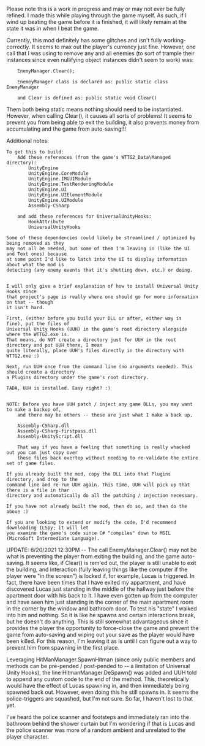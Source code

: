 ﻿Please note this is a work in progress and may or may not ever be fully refined. I made
this while playing through the game myself. As such, if I wind up beating the game before
it is finished, it will likely remain at the state it was in when I beat the game.

Currently, this mod definitely has some glitches and isn't fully working-correctly. 
It seems to max out the player's currency just fine. However, one call that I was using
to remove any and all enemies (to sort of trample their instances since even nullifying
object instances didn't seem to work) was:

		EnemyManager.Clear();

		EnemeyManager class is declared as: public static class EnemyManager

		and Clear is defined as: public static void Clear()

Them both being static means nothing should need to be instantiated. However, when
calling Clear(), it causes all sorts of problems! It seems to prevent you from being able to
exit the building, it also prevents money from accumulating and the game from auto-saving!!!


Additional notes:

	To get this to build:
		Add these references (from the game's WTTG2_Data\Managed directory):
			UnityEngine
			UnityEngine.CoreModule
			UnityEngine.IMGUIModule
			UnityEngine.TestRenderingModule
			UnityEngine.UI
			UnityEngine.UIElementModule
			UnityEngine.UIModule
			Assembly-CSharp

		and add these references for UniversalUnityHooks:
			HookAttribute
			UniversalUnityHooks

	Some of these dependencies could likely be streamlined / optimized by being removed as they
	may not all be needed, but some of them I'm leaving in (like the UI and Text ones) because
	at some point I'd like to latch into the UI to display information about what the mod is
	detecting (any enemy events that it's shutting down, etc.) or doing.


	I will only give a brief explanation of how to install Universal Unity Hooks since
	that project's page is really where one should go for more information on that -- though
	it isn't hard.

	First, (either before you build your DLL or after, either way is fine), put the files of
	Universal Unity Hooks (UUH) in the game's root directory alongside where the WTTG2.exe is.
	That means, do NOT create a directory just for UUH in the root directory and put UUH there, I mean
	quite literally, place UUH's files directly in the directory with WTTG2.exe :)

	Next, run UUH once from the command line (no arguments needed). This should create a directory
	a Plugins directory under the game's root directory.

	TADA, UUH is installed. Easy right? :)


	NOTE: Before you have UUH patch / inject any game DLLs, you may want to make a backup of,
		and there may be others -- these are just what I make a back up,

		Assembly-CSharp.dll
		Assembly-CSharp-firstpass.dll
		Assembly-UnityScript.dll

		That way if you have a feeling that something is really whacked out you can just copy over
		those files back overtop without needing to re-validate the entire set of game files.

	If you already built the mod, copy the DLL into that Plugins directory, and drop to the
	command line and re-run UUH again. This time, UUH will pick up that there is a file in thar
	directory and automatically do all the patching / injection necessary.

	If you have not already built the mod, then do so, and then do the above :)

	If you are looking to extend or modify the code, I'd recommend downloading ILSpy; it will let
	you examine the game's code since C# "compiles" down to MSIL (MicroSoft Intermediate Language).

UPDATE:
6/20/2021 12:30PM -- The call EnemyManager.Clear() may not be what is preventing the player
						 from exiting the building, and the game auto-saving. It seems like, if
						 Clear() is rem'ed out, the player is still unable to exit the building,
						 and interaction (fully leaving things like the computer if the player
						 were "in the screen") is locked if, for example, Lucas is
						 triggered. In fact, there have been times that I have exited my
						 appartment, and have discovered Lucas just standing in the middle
						 of the hallway just before the apartment door with his back to it.
						 I have even gotten up from the computer and have seen him just
						 standing in the corner of the main apartment room in the corner
						 by the window and bathroom door. To test his "state" I walked
						 into him and nothing. So it is like he spawns and certain
						 interactions break, but he doesn't do anything. This is still
						 somewhat advantageous since it provides the player the opportunity
						 to force-close the game and prevent the game from auto-saving
						 and wiping out your save as the player would have been killed.
						 For this reason, I'm leaving it as is until I can figure out
						 a way to prevent him from spawning in the first place.

Leveraging HitManManager.SpawnHitman (since only public members and methods can be
pre-pended / post-pended to -- a limitation of Universal Unity Hooks), the line
HitmanManager.DeSpawn() was added and UUH told to append any custom code to the end of the
method. This, theoretically would have the effect of Lucas spawning in, and then immediately
being spawned back out. However, even doing this he still spawns in. It seems the
police-triggers are squashed, but I'm not sure. So far, I haven't lost to that yet.

I've heard the police scanner and footsteps and immediately ran into the bathroom behind the
shower curtain but I'm wondering if that is Lucas and the police scanner was more of a random
ambient and unrelated to the player character.
